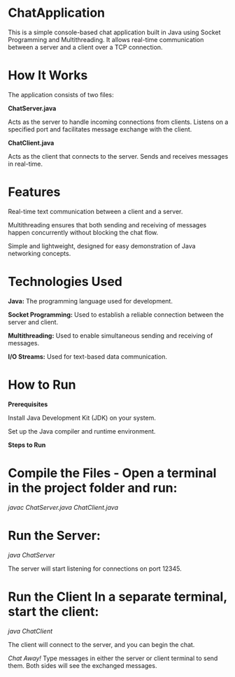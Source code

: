 # ChatApplication
This is a simple console-based chat application built in Java using Socket Programming and Multithreading. It allows real-time communication between a server and a client over a TCP connection.

# How It Works
The application consists of two files:

**ChatServer.java**

Acts as the server to handle incoming connections from clients.
Listens on a specified port and facilitates message exchange with the client.

**ChatClient.java**

Acts as the client that connects to the server.
Sends and receives messages in real-time.

# Features

Real-time text communication between a client and a server.

Multithreading ensures that both sending and receiving of messages happen concurrently without blocking the chat flow.

Simple and lightweight, designed for easy demonstration of Java networking concepts.

# Technologies Used

**Java:** The programming language used for development.

**Socket Programming:** Used to establish a reliable connection between the server and client.

**Multithreading:** Used to enable simultaneous sending and receiving of messages.

**I/O Streams:** Used for text-based data communication.

# How to Run

**Prerequisites**

Install Java Development Kit (JDK) on your system.

Set up the Java compiler and runtime environment.

**Steps to Run**

# Compile the Files - Open a terminal in the project folder and run:

*javac ChatServer.java ChatClient.java*

# Run the Server:

*java ChatServer*

The server will start listening for connections on port 12345.

# Run the Client In a separate terminal, start the client:

*java ChatClient*

The client will connect to the server, and you can begin the chat.

*Chat Away!* Type messages in either the server or client terminal to send them. Both sides will see the exchanged messages.

